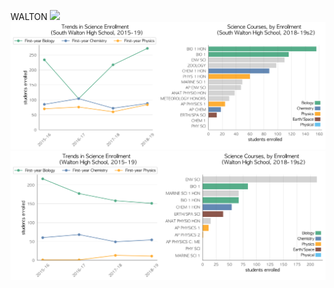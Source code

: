 WALTON
![](../School_plots/FREEPORT_S.png)
![](../School_plots/WALTON/SOUTH_WALT.png)
![](../School_plots/WALTON/WALTON.png)
